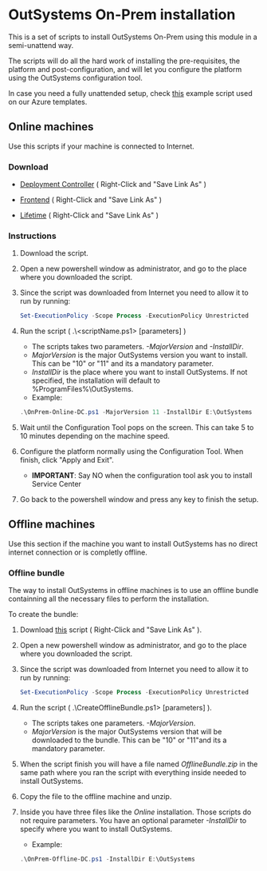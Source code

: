 # OutSystems On-Prem installation

This is a set of scripts to install OutSystems On-Prem using this module in a semi-unattend way.

The scripts will do all the hard work of installing the pre-requisites, the platform and post-configuration, and will let you configure the platform using the OutSystems configuration tool.

In case you need a fully unattended setup, check [this](https://github.com/OutSystems/OutSystems.SetupTools/tree/dev/examples/FullUnattended) example script used on our Azure templates.

## Online machines

Use this scripts if your machine is connected to Internet.

### Download

* [Deployment Controller](https://raw.githubusercontent.com/OutSystems/OutSystems.SetupTools/dev/examples/DeployOnPrem/OnPrem-Online-DC.ps1) ( Right-Click and "Save Link As" )

* [Frontend](https://raw.githubusercontent.com/OutSystems/OutSystems.SetupTools/dev/examples/DeployOnPrem/OnPrem-Online-FE.ps1) ( Right-Click and "Save Link As" )

* [Lifetime](https://raw.githubusercontent.com/OutSystems/OutSystems.SetupTools/dev/examples/DeployOnPrem/OnPrem-Online-LT.ps1) ( Right-Click and "Save Link As" )

### Instructions

1. Download the script.

2. Open a new powershell window as administrator, and go to the place where you downloaded the script.

3. Since the script was downloaded from Internet you need to allow it to run by running:
    ```powershell
    Set-ExecutionPolicy -Scope Process -ExecutionPolicy Unrestricted
    ```

4. Run the script ( .\\<scriptName.ps1> [parameters] )
    * The scripts takes two parameters. *-MajorVersion* and *-InstallDir*.
    * *MajorVersion* is the major OutSystems version you want to install. This can be "10" or "11" and its a mandatory parameter.
    * *InstallDir* is the place where you want to install OutSystems. If not specified, the installation will default to %ProgramFiles%\OutSystems.
    * Example:
    ```powershell
    .\OnPrem-Online-DC.ps1 -MajorVersion 11 -InstallDir E:\OutSystems
    ```

5. Wait until the Configuration Tool pops on the screen. This can take 5 to 10 minutes depending on the machine speed.

6. Configure the platform normally using the Configuration Tool. When finish, click "Apply and Exit".
    * **IMPORTANT**: Say NO when the configuration tool ask you to install Service Center

7. Go back to the powershell window and press any key to finish the setup.

## Offline machines

Use this section if the machine you want to install OutSystems has no direct internet connection or is completly offline.

### Offline bundle

The way to install OutSystems in offline machines is to use an offline bundle containning all the necessary files to perform the installation.

To create the bundle:

1. Download [this](https://raw.githubusercontent.com/OutSystems/OutSystems.SetupTools/dev/examples/DeployOnPrem/CreateOfflineBundle.ps1) script ( Right-Click and "Save Link As" ).

2. Open a new powershell window as administrator, and go to the place where you downloaded the script.

3. Since the script was downloaded from Internet you need to allow it to run by running:
    ```powershell
    Set-ExecutionPolicy -Scope Process -ExecutionPolicy Unrestricted
    ```

4. Run the script ( .\\CreateOfflineBundle.ps1> [parameters] ).
    * The scripts takes one parameters. *-MajorVersion*.
    * *MajorVersion* is the major OutSystems version that will be downloaded to the bundle. This can be "10" or "11"and its a mandatory parameter.

5. When the script finish you will have a file named *OfflineBundle.zip* in the same path where you ran the script with everything inside needed to install OutSystems.

6. Copy the file to the offline machine and unzip.

7. Inside you have three files like the *Online* installation. Those scripts do not require parameters. You have an optional parameter *-InstallDir* to specify where you want to install OutSystems.
    * Example:
    ```powershell
    .\OnPrem-Offline-DC.ps1 -InstallDir E:\OutSystems
    ```
